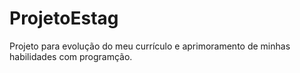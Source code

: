 # ProjetoEstag
Projeto para evolução do meu currículo e aprimoramento de minhas habilidades com programção.
